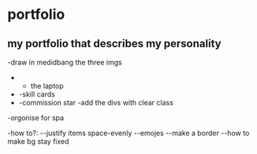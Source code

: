# portfolio
my portfolio that describes my personality
-----------------------------------------
-draw in medidbang the three imgs 
- - the laptop
- -skill cards
- -commission star
-add the divs with clear class

-orgonise for spa

-how to?:
--justify items space-evenly
--emojes
--make a border 
--how to make bg stay fixed

